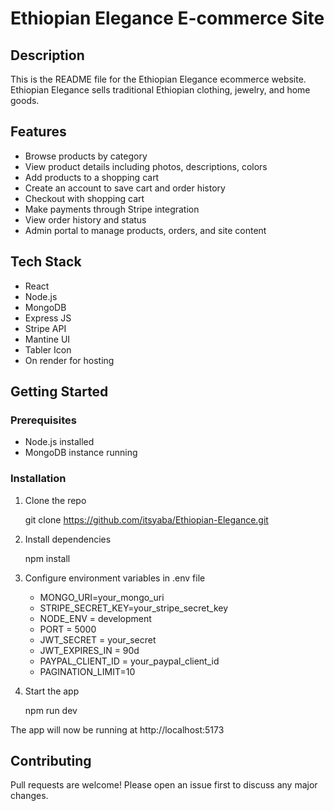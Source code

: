 # Ethiopian Elegance E-commerce Site

## Description

This is the README file for the Ethiopian Elegance ecommerce website. Ethiopian Elegance sells traditional Ethiopian clothing, jewelry, and home goods.

## Features

- Browse products by category
- View product details including photos, descriptions, colors
- Add products to a shopping cart
- Create an account to save cart and order history
- Checkout with shopping cart
- Make payments through Stripe integration
- View order history and status
- Admin portal to manage products, orders, and site content

## Tech Stack

- React
- Node.js
- MongoDB
- Express JS
- Stripe API
- Mantine UI
- Tabler Icon
- On render for hosting

## Getting Started

### Prerequisites

- Node.js installed
- MongoDB instance running

### Installation

1. Clone the repo

   git clone https://github.com/itsyaba/Ethiopian-Elegance.git

2. Install dependencies

   npm install

3. Configure environment variables in .env file
   
   - MONGO_URI=your_mongo_uri
   - STRIPE_SECRET_KEY=your_stripe_secret_key
   - NODE_ENV = development
   - PORT = 5000
   - JWT_SECRET = your_secret
   - JWT_EXPIRES_IN = 90d
   - PAYPAL_CLIENT_ID = your_paypal_client_id
   - PAGINATION_LIMIT=10

4. Start the app

   npm run dev

The app will now be running at http://localhost:5173

## Contributing

Pull requests are welcome! Please open an issue first to discuss any major changes.
